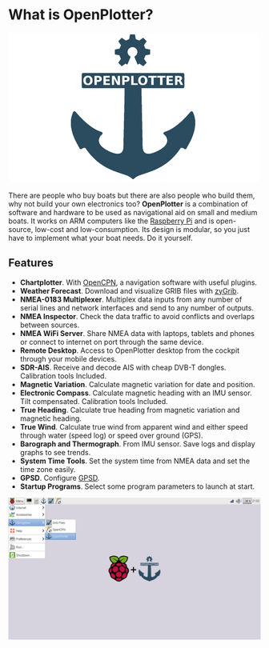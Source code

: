 What is OpenPlotter?
=======
![OpenPlotter logo](openplotter500x300.png)

There are people who buy boats but there are also people who build them, why not build your own electronics too? **OpenPlotter** is a combination of software and hardware to be used as navigational aid on small and medium boats. It works on ARM computers like the [Raspberry Pi](https://www.raspberrypi.org/) and is open-source, low-cost and low-consumption. Its design is modular, so you just have to implement what your boat needs. Do it yourself.

## Features

* **Chartplotter**. With [OpenCPN](http://opencpn.org), a navigation software with useful plugins.
* **Weather Forecast**. Download and visualize GRIB files with [zyGrib](http://www.zygrib.org).
* **NMEA-0183 Multiplexer**. Multiplex data inputs from any number of serial lines and network interfaces and send to any number of outputs.
* **NMEA Inspector**. Check the data traffic to avoid conflicts and overlaps between sources.
* **NMEA WiFi Server**. Share NMEA data with laptops, tablets and phones or connect to internet on port through the same device.
* **Remote Desktop**. Access to OpenPlotter desktop from the cockpit through your mobile devices.
* **SDR-AIS**. Receive and decode AIS with cheap DVB-T dongles. Calibration tools Included.
* **Magnetic Variation**. Calculate magnetic variation for date and position.
* **Electronic Compass**. Calculate magnetic heading with an IMU sensor. Tilt compensated. Calibration tools Included.
* **True Heading**. Calculate true heading from magnetic variation and magnetic heading.
* **True Wind**. Calculate true wind from apparent wind and either speed through water (speed log) or speed over ground (GPS).
* **Barograph and Thermograph**. From IMU sensor. Save logs and display graphs to see trends.
* **System Time Tools**. Set the system time from NMEA data and set the time zone easily.
* **GPSD**. Configure [GPSD](http://www.catb.org/gpsd/).
* **Startup Programs**. Select some program parameters to launch at start.

![OpenPlotter desktop](openplotter.png)
